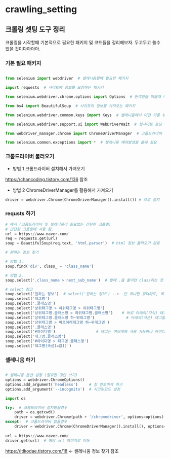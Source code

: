 # crawling_setting

## 크롤링 셋팅 도구 정리

 크롤링을 시작할때 기본적으로 필요한 패키지 및 코드들을 정리해보자. 두고두고 쓸수 있을 것이다아아아.


### 기본 필요 패키지

 ```python
 
 from selenium import webdriver  # 셀레니움할때 필요한 패키지
 
 import requests  # 사이트에 정보를 요청하는 패키지
 
 from selenium.webdriver.chrome.options import Options  # 원격창을 띄울때 여러 옵션을 설정할 때 필요
 
 from bs4 import BeautifulSoup  # 사이트의 정보를 가져오는 패키지
 
 from selenium.webdriver.common.keys import Keys  # 셀레니움에서 어떤 키를 누르게 할때 필요
 
 from selenium.webdriver.support.ui import WebDriverWait  # 웹사이트 로딩 될때까지 기다리게할때 필요
 
 from webdriver_manager.chrome import ChromeDriverManager  # 크롬드라이버 설치에 필요
 
 from selenium.common.exceptions import *  # 셀레니움 예외발생을 볼때 필요
 
 
 ```

<h3>크롬드라이버 불러오기 </h3>

 
 - 방법 1 크롬드라이버 설치해서 가져오기
 
 https://chancoding.tistory.com/136     참조
 
 
 
 - 방법 2 ChromeDriverManager를 활용해서 가져오기
 
 ```python
 driver = webdriver.Chrome(ChromeDriverManager().install()) # 으로 설치
 ```
 
 
<h3>requsts 하기</h3>
 
 
 ```python
 # 예시 (크롬드라이버 및 셀레니움이 필요없는 간단한 크롤링)
 # 간단한 크롤링에 사용 됨.
 url = https://www.naver.com/
 req = requests.get(url)
 soup = BeautifulSoup(req.text, 'html.parser')  # html 정보 불러오기 완료
 
 # 원하는 정보 찾기
 
 # 방법 1.
 soup.find('div', class_ = 'class_name')
 
 # 방법 2.
 soup.select('.class_name > next_sub_name')  # 앞에 .을 붙이면 class라는 뜻
 
 # select 참고 
 soup.select('원하는 정보')  # select('원하는 정보') -->  단 하나만 있더라도, 복수 가능한 형태로 되어있음
 soup.select('태그명')
 soup.select('.클래스명')
 soup.select('상위태그명 > 하위태그명 > 하위태그명')
 soup.select('상위태그명.클래스명 > 하위태그명.클래스명')    # 바로 아래의(자식) 태그를 선택시에는 > 기호를 사용
 soup.select('상위태그명.클래스명 하~위태그명')              # 아래의(자손) 태그를 선택시에는   띄어쓰기 사용
 soup.select('상위태그명 > 바로아래태그명 하~위태그명')     
 soup.select('.클래스명')
 soup.select('#아이디명')                  # 태그는 여러개에 사용 가능하나 아이디는 한번만 사용 가능함! ==> 선택하기 좋음
 soup.select('태그명.클래스명')
 soup.select('#아이디명 > 태그명.클래스명')
 soup.select('태그명[속성1=값1]')
 ```
 
 
 ### 셀레니움 하기
 
 ```python
 
 # 셀레니움 옵션 설정 (필요한 것만 쓰기)
 options = webdriver.ChromeOptions()
 options.add_argument('headless')     # 창 안보이게 하기
 options.add_argument('--incognito')  # 시크릿모드 설정
 
 import os
 
 try:  # 크롬드라이버 설치했을경우
     path = os.getcwd()
     driver = webdriver.Chrome(path + '/chromedriver', options=options)
 except:  # 크롬드라이버 없을경우
     driver = webdriver.Chrome(ChromeDriverManager().install(), options=options)
     
 url = https://www.naver.com/
 driver.get(url)  # 해당 url 페이지로 이동
 ```
 
 https://ltlkodae.tistory.com/18   <- 셀레니움 정보 찾기 참조
 
 



 

